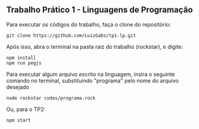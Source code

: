 ## Trabalho Prático 1 - Linguagens de Programação

Para executar os códigos do trabalho, faça o clone do repositório:

```
git clone https://github.com/LuizGabs/tp1-lp.git
```

Após isso, abra o terminal na pasta raiz do trabalho (rockstar), e digite:

```
npm install
npm run pegjs
```

Para executar algum arquivo escrito na linguagem, insira o seguinte comando no terminal, substituindo "programa" pelo nome do arquivo desejado

```
node rockstar codes/programa.rock
```

Ou, para o TP2:

```
npm start
```
